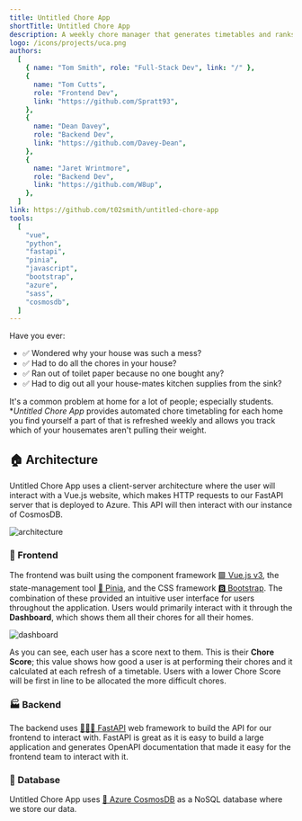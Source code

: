 ```yaml
---
title: Untitled Chore App
shortTitle: Untitled Chore App
description: A weekly chore manager that generates timetables and ranks users by their contributions.
logo: /icons/projects/uca.png
authors:
  [
    { name: "Tom Smith", role: "Full-Stack Dev", link: "/" },
    {
      name: "Tom Cutts",
      role: "Frontend Dev",
      link: "https://github.com/Spratt93",
    },
    {
      name: "Dean Davey",
      role: "Backend Dev",
      link: "https://github.com/Davey-Dean",
    },
    {
      name: "Jaret Wrintmore",
      role: "Backend Dev",
      link: "https://github.com/W8up",
    },
  ]
link: https://github.com/t02smith/untitled-chore-app
tools:
  [
    "vue",
    "python",
    "fastapi",
    "pinia",
    "javascript",
    "bootstrap",
    "azure",
    "sass",
    "cosmosdb",
  ]
---
```


Have you ever:

- ✅ Wondered why your house was such a mess?​
- ✅ Had to do all the chores in your house?​
- ✅ Ran out of toilet paper because no one bought any?​
- ✅ Had to dig out all your house-mates kitchen supplies from the sink?

It's a common problem at home for a lot of people; especially students. \*_Untitled Chore App_ provides automated chore timetabling for each home you find yourself a part of that is refreshed weekly and allows you track which of your housemates aren't pulling their weight.

## 🏠 Architecture

Untitled Chore App uses a client-server architecture where the user will interact with a Vue.js website, which makes HTTP requests to our FastAPI server that is deployed to Azure. This API will then interact with our instance of CosmosDB.

<div class="image">

![architecture](/img/projects/uca/architecture.png)

</div>

### 🎨 Frontend

The frontend was built using the component framework [🟩 Vue.js v3](https://vuejs.org/), the state-management tool [🍍 Pinia](https://pinia.vuejs.org/), and the CSS framework [🅱️ Bootstrap](https://getbootstrap.com/). The combination of these provided an intuitive user interface for users throughout the application. Users would primarily interact with it through the **Dashboard**, which shows them all their chores for all their homes.

<div class="image">

![dashboard](/img/projects/uca/dashboard.png)

</div>

As you can see, each user has a score next to them. This is their **Chore Score**; this value shows how good a user is at performing their chores and it calculated at each refresh of a timetable. Users with a lower Chore Score will be first in line to be allocated the more difficult chores.

### 🏭 Backend

The backend uses [🏃‍♂️💨 FastAPI](https://fastapi.tiangolo.com/) web framework to build the API for our frontend to interact with. FastAPI is great as it is easy to build a large application and generates OpenAPI documentation that made it easy for the frontend team to interact with it.

### 🚀 Database

Untitled Chore App uses [🤮 Azure CosmosDB](https://learn.microsoft.com/en-us/azure/cosmos-db/introduction) as a NoSQL database where we store our data.
